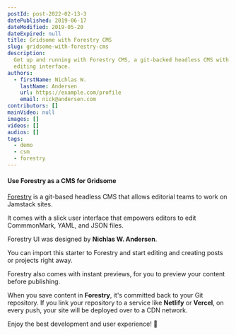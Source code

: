 ```yaml
---
postId: post-2022-02-13-3
datePublished: 2019-06-17
dateModified: 2019-05-20
dateExpired: null
title: Gridsome with Forestry CMS
slug: gridsome-with-forestry-cms
description:
  Get up and running with Forestry CMS, a git-backed headless CMS with a slick
  editing interface.
authors:
  - firstName: Nichlas W.
    lastName: Andersen
    url: https://example.com/profile
    email: nick@andersen.com
contributors: []
mainVideo: null
images: []
videos: []
audios: []
tags:
  - demo
  - csm
  - forestry
---
```


#### Use Forestry as a CMS for Gridsome

[Forestry](https://forestry.io) is a git-based headless CMS that allows editorial teams to work on Jamstack sites.

It comes with a slick user interface that empowers editors to edit CommmonMark, YAML, and JSON files.

Forestry UI was designed by **Nichlas W. Andersen**.

You can import this starter to Forestry and start editing and creating posts or projects right away.

Forestry also comes with instant previews, for you to preview your content before publishing.

When you save content in **Forestry**, it's committed back to your Git repository. If you link your repository to a service like **Netlify** or **Vercel**, on every push, your site will be deployed over to a CDN network.

Enjoy the best development and user experience! 🚀
